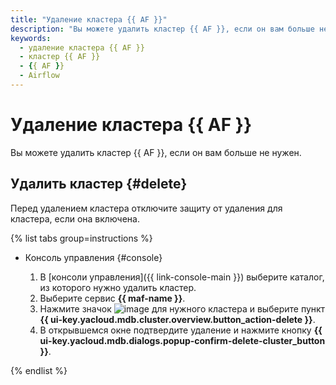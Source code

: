 ```yaml
---
title: "Удаление кластера {{ AF }}"
description: "Вы можете удалить кластер {{ AF }}, если он вам больше не нужен."
keywords:
  - удаление кластера {{ AF }}
  - кластер {{ AF }}
  - {{ AF }}
  - Airflow
---
```


# Удаление кластера {{ AF }}

Вы можете удалить кластер {{ AF }}, если он вам больше не нужен.

## Удалить кластер {#delete}

Перед удалением кластера отключите защиту от удаления для кластера, если она включена.

{% list tabs group=instructions %}

- Консоль управления {#console}

  1. В [консоли управления]({{ link-console-main }}) выберите каталог, из которого нужно удалить кластер.
  1. Выберите сервис **{{ maf-name }}**.
  1. Нажмите значок ![image](../../_assets/console-icons/ellipsis.svg) для нужного кластера и выберите пункт **{{ ui-key.yacloud.mdb.cluster.overview.button_action-delete }}**.
  1. В открывшемся окне подтвердите удаление и нажмите кнопку **{{ ui-key.yacloud.mdb.dialogs.popup-confirm-delete-cluster_button }}**.

{% endlist %}
